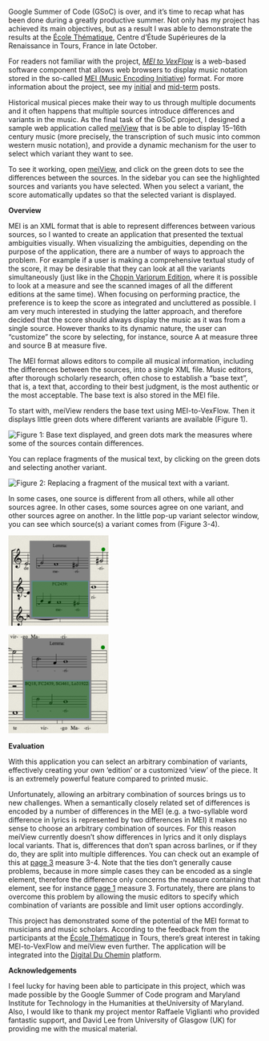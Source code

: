 Google Summer of Code (GSoC) is over, and it’s time to recap what has been done during a greatly productive summer. Not only has my project has achieved its main objectives, but as a result I was able to demonstrate the results at the [École Thématique](http://duchemin.haverford.edu/editorsforum/ecole-thematique-2013/), Centre d’Étude Supérieures de la Renaissance in Tours, France in late October.

For readers not familiar with the project, [_MEI to VexFlow_](https://github.com/TEI-Music-SIG/MEItoVexFlow) is a web-based software component that allows web browsers to display music notation stored in the so-called [MEI (Musi](http://music-encoding.org/)[c Encoding Initiative](http://music-encoding.org/)) format. For more information about the project, see my [initial](http://mith.umd.edu/mei-to-vexflow/) and [mid-term](http://mith.umd.edu/mei-to-vexflow/) posts.

Historical musical pieces make their way to us through multiple documents and it often happens that multiple sources introduce differences and variants in the music. As the final task of the GSoC project, I designed a sample web application called [meiView](http://zolaemil.github.io/meiView) that is be able to display 15–16th century music (more precisely, the transcription of such music into common western music notation), and provide a dynamic mechanism for the user to select which variant they want to see.

To see it working, open [meiView](http://zolaemil.github.io/meiView), and click on the green dots to see the differences between the sources. In the sidebar you can see the highlighted sources and variants you have selected. When you select a variant, the score automatically updates so that the selected variant is displayed.

**Overview**

MEI is an XML format that is able to represent differences between various sources, so I wanted to create an application that presented the textual ambiguities visually. When visualizing the ambiguities, depending on the purpose of the application, there are a number of ways to approach the problem. For example if a user is making a comprehensive textual study of the score, it may be desirable that they can look at all the variants simultaneously (just like in the [Chopin Variorum Edition](http://www.ocve.org.uk/jsp/browse.jsp), where it is possible to look at a measure and see the scanned images of all the different editions at the same time). When focusing on performing practice, the preference is to keep the score as integrated and uncluttered as possible. I am very much interested in studying the latter approach, and therefore decided that the score should always display the music as it was from a single source. However thanks to its dynamic nature, the user can “customize” the score by selecting, for instance, source A at measure three and source B at measure five.

The MEI format allows editors to compile all musical information, including the differences between the sources, into a single XML file. Music editors, after thorough scholarly research, often chose to establish a “base text”, that is, a text that, according to their best judgment, is the most authentic or the most acceptable. The base text is also stored in the MEI file.

To start with, meiView renders the base text using MEI-to-VexFlow. Then it displays little green dots where different variants are available (Figure 1).

![Figure 1: Base text displayed, and green dots mark the measures where some of the sources contain differences.](< http://mith.umd.edu/wp-content/uploads/2013/11/GSoC-Final-Blog-Post-Figure-1.png>)

You can replace fragments of the musical text, by clicking on the green dots and selecting another variant.

![Figure 2: Replacing a fragment of the musical text with a variant.](< http://mith.umd.edu/wp-content/uploads/2013/11/GSoC-Final-Blog-Post-Figure-2.png>)

In some cases, one source is different from all others, while all other sources agree. In other cases, some sources agree on one variant, and other sources agree on another. In the little pop-up variant selector window, you can see which source(s) a variant comes from (Figure 3-4).

![Figure 3: the variant comes from source FC2439.](../../images/2013-11-GSoC-Final-Blog-Post-Figure-3-200x180.png)

![Figure 4: four sources agree on a different rhythm.](../../images/2013-11-GSoC-Final-Blog-Post-Figure-4-200x197.png)

**Evaluation**

With this application you can select an arbitrary combination of variants, effectively creating your own ‘edition’ or a customized ‘view’ of the piece. It is an extremely powerful feature compared to printed music.

Unfortunately, allowing an arbitrary combination of sources brings us to new challenges. When a semantically closely related set of differences is encoded by a number of differences in the MEI (e.g. a two-syllable word difference in lyrics is represented by two differences in MEI) it makes no sense to choose an arbitrary combination of sources. For this reason meiView currently doesn’t show differences in lyrics and it only displays local variants. That is, differences that don’t span across barlines, or if they do, they are split into multiple differences. You can check out an example of this at [page 3](http://zolaemil.github.io/meiView/index.html#score&pg=3) measure 3-4. Note that the ties don’t generally cause problems, because in more simple cases they can be encoded as a single element, therefore the difference only concerns the measure containing that element, see for instance [page 1](http://zolaemil.github.io/meiView/index.html#score&pg=1) measure 3. Fortunately, there are plans to overcome this problem by allowing the music editors to specify which combination of variants are possible and limit user options accordingly.

This project has demonstrated some of the potential of the MEI format to musicians and music scholars. According to the feedback from the participants at the [École Thématique](http://duchemin.haverford.edu/editorsforum/ecole-thematique-2013/) in Tours, there’s great interest in taking MEI-to-VexFlow and meiView even further. The application will be integrated into the [Digital Du Chemin](http://duchemin.haverford.edu/) platform.

**Acknowledgements**

I feel lucky for having been able to participate in this project, which was made possible by the Google Summer of Code program and Maryland Institute for Technology in the Humanities at theUniversity of Maryland. Also, I would like to thank my project mentor Raffaele Viglianti who provided fantastic support, and David Lee from University of Glasgow (UK) for providing me with the musical material.